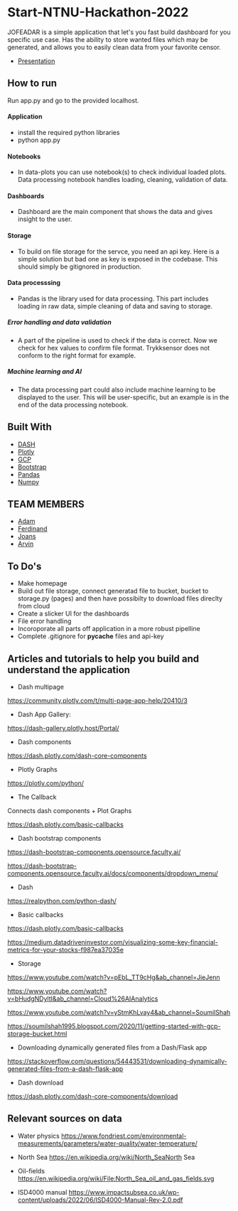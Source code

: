 # Start-NTNU-Hackathon-2022

JOFEADAR is a simple application that let's you fast build dashboard for you specific use case. Has the ability to store wanted files which may be generated, and allows you to easily clean data from your favorite censor.

- [Presentation](https://docs.google.com/presentation/d/1jKLJZWKXbeiSMcCX9wsFdJUZh47pcVeYCSYsqyjhLrU/edit?usp=sharing)


## How to run

Run app.py and go to the provided localhost.

#### Application

- install the required python libraries
- python app.py

#### Notebooks

- In data-plots you can use notebook(s) to check individual loaded plots. Data processing notebook handles loading, cleaning, validation of data.

#### Dashboards

- Dashboard are the main component that shows the data and gives insight to the user.

#### Storage

- To build on file storage for the servce, you need an api key.
Here is a simple solution but bad one as key is exposed in the codebase. This should simply be gitignored in production.

#### Data processsing

- Pandas is the library used for data processing. 
This part includes loading in raw data, simple cleaning of data and saving to storage.

##### Error handling and data validation

- A part of the pipeline is used to check if the data is correct. Now we check for hex values to confirm file format. Trykksensor does not conform to the right format for example.

##### Machine learning and AI

- The data processing part could also include machine learning to be displayed to the user. This will be user-specific, but an example is in the end of the data processing notebook.

## Built With

* [DASH](https://dash.plotly.com/)
* [Plotly](https://plotly.com/dash/)
* [GCP](https://cloud.google.com/storage)
* [Bootstrap](https://getbootstrap.com)
* [Pandas]()
* [Numpy]()


## TEAM MEMBERS

* [Adam]()
* [Ferdinand]()
* [Joans]()
* [Arvin]()

## To Do's

- Make homepage
- Build out file storage, connect generatad file to bucket, bucket to storage.py (pages) and then have possibilty to download files direclty from cloud
- Create a slicker UI for the dashboards
- File error handling
- Incoroporate all parts off application in a more robust pipelline
- Complete .gitignore for __pycache__ files and api-key


## Articles and tutorials to help you build and understand the application 

- Dash multipage

https://community.plotly.com/t/multi-page-app-help/20410/3 


- Dash App Gallery:

https://dash-gallery.plotly.host/Portal/ 


- Dash components

https://dash.plotly.com/dash-core-components 


- Plotly Graphs

https://plotly.com/python/ 


- The Callback

Connects dash components + Plot Graphs

https://dash.plotly.com/basic-callbacks 


- Dash bootstrap components

https://dash-bootstrap-components.opensource.faculty.ai/

https://dash-bootstrap-components.opensource.faculty.ai/docs/components/dropdown_menu/ 


- Dash   

https://realpython.com/python-dash/ 


- Basic callbacks 

https://dash.plotly.com/basic-callbacks 

https://medium.datadriveninvestor.com/visualizing-some-key-financial-metrics-for-your-stocks-f987ea37035e



- Storage 

https://www.youtube.com/watch?v=pEbL_TT9cHg&ab_channel=JieJenn 

https://www.youtube.com/watch?v=bHudgNDyltI&ab_channel=Cloud%26AIAnalytics

https://www.youtube.com/watch?v=yStmKhLvay4&ab_channel=SoumilShah 

https://soumilshah1995.blogspot.com/2020/11/getting-started-with-gcp-storage-bucket.html



- Downloading dynamically generated files from a Dash/Flask app


 https://stackoverflow.com/questions/54443531/downloading-dynamically-generated-files-from-a-dash-flask-app 

- Dash download 

https://dash.plotly.com/dash-core-components/download 

## Relevant sources on data

- Water physics
https://www.fondriest.com/environmental-measurements/parameters/water-quality/water-temperature/

- North Sea
https://en.wikipedia.org/wiki/North_SeaNorth Sea

- Oil-fields
https://en.wikipedia.org/wiki/File:North_Sea_oil_and_gas_fields.svg

- ISD4000 manual
https://www.impactsubsea.co.uk/wp-content/uploads/2022/06/ISD4000-Manual-Rev-2.0.pdf